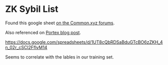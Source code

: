 # ZK Sybil List

Found this google sheet [on the Common.xyz forums](https://common.xyz/layerzero/discussion/19787-report-on-sybil-clusters-based-on-mainnet-activity).

Also referenced on [Portex blog post](https://research.portexai.com/sybil-attacks-the-silent-killers-of-crypto-applications/).

https://docs.google.com/spreadsheets/d/1UT8cQbRDSaBduGTcBO6zZKH_4n_02r_cSCl2FflvM14

Seems to correlate with the lables in our training set.
